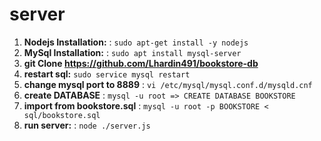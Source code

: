 # server
1) **Nodejs Installation:**  : ```sudo apt-get install -y nodejs ```
2) **MySql Installation:**   : ```sudo apt install mysql-server ```
3) **git Clone https://github.com/Lhardin491/bookstore-db**
4) **restart sql:** ```sudo service mysql restart ```
5) **change mysql port to 8889** : ```vi /etc/mysql/mysql.conf.d/mysqld.cnf ```
6) **create DATABASE** : ``` mysql -u root => CREATE DATABASE BOOKSTORE ```
7) **import from bookstore.sql** : ``` mysql -u root -p BOOKSTORE < sql/bookstore.sql ```
8) **run server:** : ```node ./server.js```
